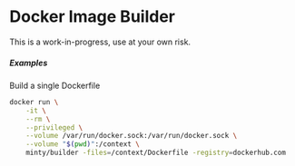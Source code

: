 # Docker Image Builder

This is a work-in-progress, use at your own risk.


##### Examples

Build a single Dockerfile

```bash
docker run \
	-it \
	--rm \
	--privileged \
	--volume /var/run/docker.sock:/var/run/docker.sock \
	--volume "$(pwd)":/context \
	minty/builder -files=/context/Dockerfile -registry=dockerhub.com
```
